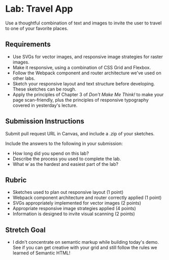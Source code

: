 Lab: Travel App
===

Use a thoughtful combination of text and images to invite the user to travel to one of your favorite places.

## Requirements
* Use SVGs for vector images, and responsive image strategies for raster images.
* Make it responsive, using a combination of CSS Grid and Flexbox.
* Follow the Webpack component and router architecture we've used on other labs.
* Sketch your responsive layout and text structure before developing. These sketches can be rough.
* Apply the principles of Chapter 3 of *Don't Make Me Think!* to make your page scan-friendly, plus the principles of responsive typography covered in yesterday's lecture.

## Submission Instructions
Submit pull request URL in Canvas, and include a .zip of your sketches.

Include the answers to the following in your submission:

* How long did you spend on this lab?
* Describe the process you used to complete the lab.
* What w`as the hardest and easiest part of the lab?

## Rubric
* Sketches used to plan out responsive layout (1 point)
* Webpack component architecture and router correctly applied (1 point)
* SVGs appropriately implemented for vector images (2 points)
* Appropriate responsive image strategies applied (4 points)
* Information is designed to invite visual scanning (2 points)

## Stretch Goal
* I didn't concentrate on semantic markup while building today's demo. See if you can get creative with your grid and still follow the rules we learned of Semantic HTML!